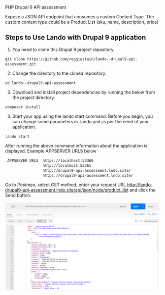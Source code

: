 PHP Drupal 9 API assessment

Expose a JSON API endpoint that consumes a custom Content Type.  The custom content type could be a Product List (sku, name, description, price)

## Steps to Use Lando with Drupal 9 application

1. You need to clone this Drupal 9 project repository.

```
git clone https://github.com/reggiestain/lando--drupal9-api-assessment.git
```

2. Change the directory to the cloned repository.

```
cd lando--drupal9-api-assessment
```
3. Download and install project dependencies by running the below from the project directory.

```
composer install
```

3. Start your app using the lando start command. Before you begin, you can change some parameters in .lando.yml as per the need of your application.

```
lando start
```

After running the above command information about the application is displayed. Example APPSERVER URLS below


```
 APPSERVER URLS  https://localhost:53360
                 http://localhost:53361
                 http://drupal9-api-assessment.lndo.site/
                 https://drupal9-api-assessment.lndo.site/
```
Go to Postman, select GET method, enter your request URL
http://lando-drupal9-api-assessment.lndo.site/api/json/node/product_list and click the Send button.

![alt text](https://github.com/reggiestain/lando--drupal9-api-assessment/blob/master/postman-screenshot.PNG?raw=true)
